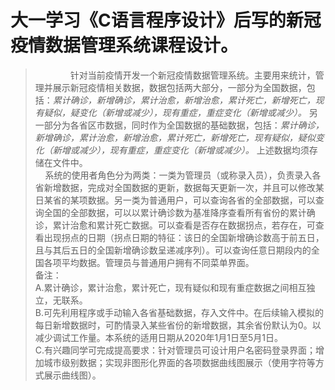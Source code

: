 # 大一学习《C语言程序设计》后写的新冠疫情数据管理系统课程设计。

> &emsp;&emsp;&emsp;&emsp;针对当前疫情开发一个新冠疫情数据管理系统。主要用来统计，管理并展示新冠疫情相关数据，数据包括两大部分，一部分为全国数据，包括：*累计确诊，新增确诊，累计治愈，新增治愈，累计死亡，新增死亡，现有疑似，疑变化（新增或减少），现有重症，重症变化（新增或减少）。* 另一部分为各省区市数据，同时作为全国数据的基础数据，包括：*累计确诊，新增确诊，累计治愈，新增治愈，累计死亡，新增死亡，现有疑似，疑似变化（新增或减少），现有重症，重症变化（新增或减少）。* 上述数据均须存储在文件中。  
> &nbsp;&nbsp;&nbsp;&nbsp;系统的使用者角色分为两类：一类为管理员（或称录入员），负责录入各省新增数据，完成对全国数据的更新，数据每天更新一次，并且可以修改某日某省的某项数据。另一类为普通用户，可以查询各省的全部数据，可以查询全国的全部数据，可以以累计确诊数为基准降序查看所有省份的累计确诊，累计治愈和累计死亡数据。可以查看是否存在数据拐点，若存在，可查看出现拐点的日期（拐点日期的特征：该日的全国新增确诊数高于前五日，且与其后五日的全国新增确诊数呈递减序列）。可以查询任意日期段内的全国各项平均数据。管理员与普通用户拥有不同菜单界面。  
> 备注：  
> A.累计确诊，累计治愈，累计死亡，现有疑似和现有重症数据之间相互独立，无联系。  
> B.可先利用程序或手动输入各省基础数据，存入文件中。在后续输入模拟的每日新增数据时，可酌情录入某些省份的新增数据，其余省份默认为0。以减少调试工作量。本系统的适用日期从2020年1月1日至5月1日。  
> C.有兴趣同学可完成提高要求：针对管理员可设计用户名密码登录界面；增加城市级别数据；实现非图形化界面的各项数据曲线图展示（使用字符等方式展示曲线图）。  
